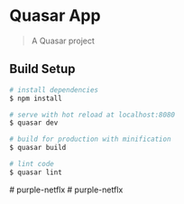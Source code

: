 # Quasar App

> A Quasar project

## Build Setup

``` bash
# install dependencies
$ npm install

# serve with hot reload at localhost:8080
$ quasar dev

# build for production with minification
$ quasar build

# lint code
$ quasar lint
```
#   p u r p l e - n e t f l x  
 #   p u r p l e - n e t f l x  
 